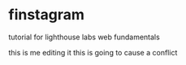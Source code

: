 # finstagram
tutorial for lighthouse labs web fundamentals

this is me editing it
this is going to cause a conflict
